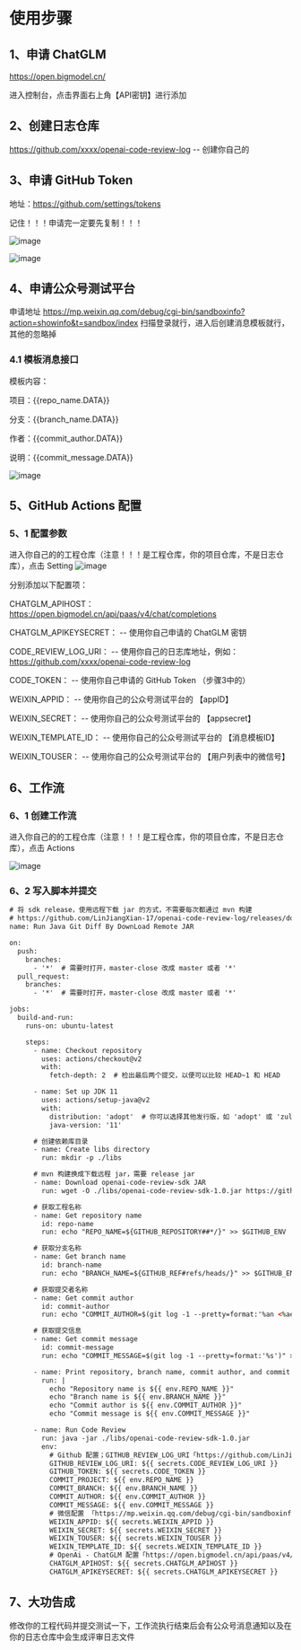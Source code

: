 # 使用步骤

## 1、申请 ChatGLM

https://open.bigmodel.cn/

进入控制台，点击界面右上角【API密钥】进行添加


## 2、创建日志仓库
https://github.com/xxxx/openai-code-review-log  -- 创建你自己的

## 3、申请 GitHub Token
地址：https://github.com/settings/tokens

记住！！！申请完一定要先复制！！！

![image](https://github.com/user-attachments/assets/5b2698d0-5110-44e2-a15e-357c7c6d86eb)

![image](https://github.com/user-attachments/assets/92550f09-43b5-4b63-bc44-441b9c1ebe0f)

## 4、申请公众号测试平台
申请地址 https://mp.weixin.qq.com/debug/cgi-bin/sandboxinfo?action=showinfo&t=sandbox/index
扫描登录就行，进入后创建消息模板就行，其他的忽略掉

### 4.1 模板消息接口

模板内容：

项目：{{repo_name.DATA}} 

分支：{{branch_name.DATA}} 

作者：{{commit_author.DATA}} 

说明：{{commit_message.DATA}}

![image](https://github.com/user-attachments/assets/cb1a93d0-6ea5-4b4a-a332-d0188a65b549)


## 5、GitHub Actions 配置
### 5、1 配置参数
进入你自己的的工程仓库（注意！！！是工程仓库，你的项目仓库，不是日志仓库），点击 Setting
![image](https://github.com/user-attachments/assets/4d340c43-7bf9-439d-b80e-43cf9d00fdb9)

分别添加以下配置项：

CHATGLM_APIHOST：https://open.bigmodel.cn/api/paas/v4/chat/completions

CHATGLM_APIKEYSECRET： -- 使用你自己申请的 ChatGLM 密钥

CODE_REVIEW_LOG_URI： -- 使用你自己的日志库地址，例如：https://github.com/xxxx/openai-code-review-log

CODE_TOKEN：  -- 使用你自己申请的 GitHub Token （步骤3中的）

WEIXIN_APPID：  -- 使用你自己的公众号测试平台的  【appID】

WEIXIN_SECRET：  -- 使用你自己的公众号测试平台的  【appsecret】

WEIXIN_TEMPLATE_ID：  -- 使用你自己的公众号测试平台的 【消息模板ID】

WEIXIN_TOUSER：  -- 使用你自己的公众号测试平台的 【用户列表中的微信号】

## 6、工作流
### 6、1 创建工作流
进入你自己的的工程仓库（注意！！！是工程仓库，你的项目仓库，不是日志仓库），点击 Actions

![image](https://github.com/user-attachments/assets/c30cb7ca-ae33-4478-a47e-820ab029aad2)

### 6、2 写入脚本并提交
``` xml
# 将 sdk release，使用远程下载 jar 的方式，不需要每次都通过 mvn 构建
# https://github.com/LinJiangXian-17/openai-code-review-log/releases/download/1.0/openai-code-review-sdk-1.0.jar
name: Run Java Git Diff By DownLoad Remote JAR

on:
  push:
    branches:
      - '*'  # 需要时打开，master-close 改成 master 或者 '*'
  pull_request:
    branches:
      - '*'  # 需要时打开，master-close 改成 master 或者 '*'

jobs:
  build-and-run:
    runs-on: ubuntu-latest

    steps:
      - name: Checkout repository
        uses: actions/checkout@v2
        with:
          fetch-depth: 2  # 检出最后两个提交，以便可以比较 HEAD~1 和 HEAD

      - name: Set up JDK 11
        uses: actions/setup-java@v2
        with:
          distribution: 'adopt'  # 你可以选择其他发行版，如 'adopt' 或 'zulu'
          java-version: '11'

      # 创建依赖库目录
      - name: Create libs directory
        run: mkdir -p ./libs

      # mvn 构建换成下载远程 jar，需要 release jar
      - name: Download openai-code-review-sdk JAR
        run: wget -O ./libs/openai-code-review-sdk-1.0.jar https://github.com/LinJiangXian-17/openai-code-review-log/releases/download/1.0/openai-code-review-sdk-1.0.jar

      # 获取工程名称
      - name: Get repository name
        id: repo-name
        run: echo "REPO_NAME=${GITHUB_REPOSITORY##*/}" >> $GITHUB_ENV

      # 获取分支名称
      - name: Get branch name
        id: branch-name
        run: echo "BRANCH_NAME=${GITHUB_REF#refs/heads/}" >> $GITHUB_ENV

      # 获取提交者名称
      - name: Get commit author
        id: commit-author
        run: echo "COMMIT_AUTHOR=$(git log -1 --pretty=format:'%an <%ae>')" >> $GITHUB_ENV

      # 获取提交信息
      - name: Get commit message
        id: commit-message
        run: echo "COMMIT_MESSAGE=$(git log -1 --pretty=format:'%s')" >> $GITHUB_ENV

      - name: Print repository, branch name, commit author, and commit message
        run: |
          echo "Repository name is ${{ env.REPO_NAME }}"
          echo "Branch name is ${{ env.BRANCH_NAME }}"
          echo "Commit author is ${{ env.COMMIT_AUTHOR }}"
          echo "Commit message is ${{ env.COMMIT_MESSAGE }}"

      - name: Run Code Review
        run: java -jar ./libs/openai-code-review-sdk-1.0.jar
        env:
          # Github 配置；GITHUB_REVIEW_LOG_URI「https://github.com/LinJiangXian-17/openai-code-review-log」、GITHUB_TOKEN「https://github.com/settings/tokens」
          GITHUB_REVIEW_LOG_URI: ${{ secrets.CODE_REVIEW_LOG_URI }}
          GITHUB_TOKEN: ${{ secrets.CODE_TOKEN }}
          COMMIT_PROJECT: ${{ env.REPO_NAME }}
          COMMIT_BRANCH: ${{ env.BRANCH_NAME }}
          COMMIT_AUTHOR: ${{ env.COMMIT_AUTHOR }}
          COMMIT_MESSAGE: ${{ env.COMMIT_MESSAGE }}
          # 微信配置 「https://mp.weixin.qq.com/debug/cgi-bin/sandboxinfo?action=showinfo&t=sandbox/index」
          WEIXIN_APPID: ${{ secrets.WEIXIN_APPID }}
          WEIXIN_SECRET: ${{ secrets.WEIXIN_SECRET }}
          WEIXIN_TOUSER: ${{ secrets.WEIXIN_TOUSER }}
          WEIXIN_TEMPLATE_ID: ${{ secrets.WEIXIN_TEMPLATE_ID }}
          # OpenAi - ChatGLM 配置「https://open.bigmodel.cn/api/paas/v4/chat/completions」、「https://open.bigmodel.cn/usercenter/apikeys」
          CHATGLM_APIHOST: ${{ secrets.CHATGLM_APIHOST }}
          CHATGLM_APIKEYSECRET: ${{ secrets.CHATGLM_APIKEYSECRET }}
```

## 7、大功告成
修改你的工程代码并提交测试一下，工作流执行结束后会有公众号消息通知以及在你的日志仓库中会生成评审日志文件
